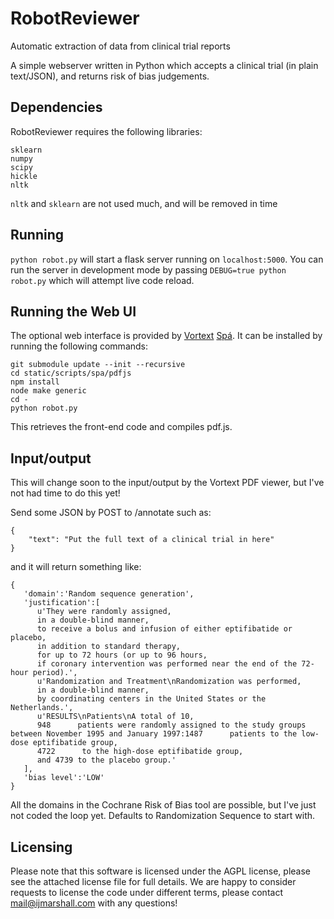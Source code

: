 # RobotReviewer
Automatic extraction of data from clinical trial reports

A simple webserver written in Python which accepts a clinical trial (in plain text/JSON), and returns risk of bias judgements.

## Dependencies

RobotReviewer requires the following libraries:

    sklearn
    numpy
    scipy
    hickle
    nltk

`nltk` and `sklearn` are not used much, and will be removed in time

## Running

`python robot.py` will start a flask server running on `localhost:5000`. You can run the server in development mode by passing `DEBUG=true python robot.py` which will attempt live code reload.

## Running the Web UI
The optional web interface is provided by [Vortext](https://github.com/vortext/spa) [Spá](https://github.com/vortext/spa).
It can be installed by running the following commands:

```
git submodule update --init --recursive
cd static/scripts/spa/pdfjs
npm install
node make generic
cd -
python robot.py
```

This retrieves the front-end code and compiles pdf.js.




## Input/output

This will change soon to the input/output by the Vortext PDF viewer, but I've not had time to do this yet!

Send some JSON by POST to /annotate such as:

    {
        "text": "Put the full text of a clinical trial in here"
    }

and it will return something like:

    {
       'domain':'Random sequence generation',
       'justification':[
          u'They were randomly assigned,
          in a double-blind manner,
          to receive a bolus and infusion of either eptifibatide or placebo,
          in addition to standard therapy,
          for up to 72 hours (or up to 96 hours,
          if coronary intervention was performed near the end of the 72-hour period).',
          u'Randomization and Treatment\nRandomization was performed,
          in a double-blind manner,
          by coordinating centers in the United States or the Netherlands.',
          u'RESULTS\nPatients\nA total of 10,
          948      patients were randomly assigned to the study groups between November 1995 and January 1997:1487      patients to the low-dose eptifibatide group,
          4722      to the high-dose eptifibatide group,
          and 4739 to the placebo group.'
       ],
       'bias level':'LOW'
    }

All the domains in the Cochrane Risk of Bias tool are possible, but I've just not coded the loop yet. Defaults to Randomization Sequence to start with.

## Licensing

Please note that this software is licensed under the AGPL license, please see the attached license file for full details. We are happy to consider requests to license the code under different terms, please contact mail@ijmarshall.com with any questions!

